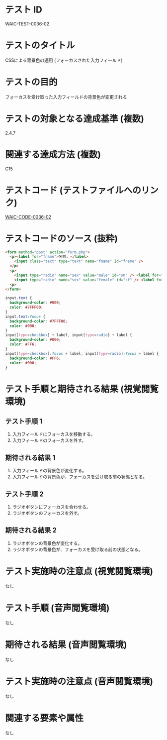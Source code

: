# テスト ID

WAIC-TEST-0036-02

# テストのタイトル

CSSによる背景色の適用 (フォーカスされた入力フィールド)

# テストの目的

フォーカスを受け取った入力フィールドの背景色が変更される

# テストの対象となる達成基準 (複数)

2.4.7

# 関連する達成方法 (複数)

C15

# テストコード (テストファイルへのリンク)

[WAIC-CODE-0036-02](https://waic.github.io/as_test/WAIC-CODE/WAIC-CODE-0036-02.html)

# テストコードのソース (抜粋)

```HTML
<form method="post" action="form.php">
  <p><label for="fname">名前: </label>
    <input class="text" type="text" name="fname" id="fname" />
  </p>
  <p>
    <input type="radio" name="sex" value="male" id="sm" /> <label for="sm">男性</label><br />
    <input type="radio" name="sex" value="female" id="sf" /> <label for="sf">女性</label>
  <p>
</form>
```

```CSS
input.text {
  background-color: #000;
  color: #7FFF00; 
}
input.text:focus {
  background-color: #7FFF00; 
  color: #000;
}
input[type=checkbox] + label, input[type=radio] + label {
  background-color: #000;  
  color: #FF6;
}      
input[type=checkbox]:focus + label, input[type=radio]:focus + label {
  background-color: #FF6; 
  color: #000; 
}
```

# テスト手順と期待される結果 (視覚閲覧環境)

## テスト手順 1

1. 入力フィールドにフォーカスを移動する。
2. 入力フィールドのフォーカスを外す。

## 期待される結果 1

1. 入力フィールドの背景色が変化する。
2. 入力フィールドの背景色が、フォーカスを受け取る前の状態となる。

## テスト手順 2

1. ラジオボタンにフォーカスを合わせる。
2. ラジオボタンのフォーカスを外す。

## 期待される結果 2

1. ラジオボタンの背景色が変化する。
2. ラジオボタンの背景色が、フォーカスを受け取る前の状態となる。

# テスト実施時の注意点 (視覚閲覧環境)

なし

# テスト手順 (音声閲覧環境)

なし

# 期待される結果 (音声閲覧環境)

なし

# テスト実施時の注意点 (音声閲覧環境)

なし

# 関連する要素や属性

なし
